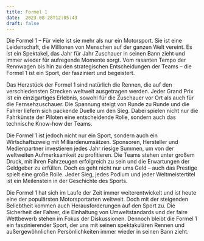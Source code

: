 ```yaml
---
title: Formel 1
date:  2023-08-28T12:05:43
draft: false
---
```


Die Formel 1 – Für viele ist sie mehr als nur ein Motorsport. Sie ist eine Leidenschaft, die Millionen von Menschen auf der ganzen Welt vereint. Es ist ein Spektakel, das Jahr für Jahr Zuschauer in seinen Bann zieht und immer wieder für aufregende Momente sorgt. Vom rasanten Tempo der Rennwagen bis hin zu den strategischen Entscheidungen der Teams – die Formel 1 ist ein Sport, der fasziniert und begeistert.

Das Herzstück der Formel 1 sind natürlich die Rennen, die auf den verschiedensten Strecken weltweit ausgetragen werden. Jeder Grand Prix ist ein einzigartiges Erlebnis, sowohl für die Zuschauer vor Ort als auch für die Fernsehzuschauer. Die Spannung steigt von Runde zu Runde und die Fahrer liefern sich packende Duelle um den Sieg. Dabei spielen nicht nur die Fahrkünste der Piloten eine entscheidende Rolle, sondern auch das technische Know-how der Teams.

Die Formel 1 ist jedoch nicht nur ein Sport, sondern auch ein Wirtschaftszweig mit Milliardenumsätzen. Sponsoren, Hersteller und Medienpartner investieren jedes Jahr riesige Summen, um von der weltweiten Aufmerksamkeit zu profitieren. Die Teams stehen unter großem Druck, mit ihren Fahrzeugen erfolgreich zu sein und die Erwartungen der Geldgeber zu erfüllen. Doch es geht nicht nur ums Geld – auch das Prestige spielt eine große Rolle. Jeder Sieg, jedes Podium und jeder Weltmeistertitel ist ein Meilenstein in der Geschichte des Sports.

Die Formel 1 hat sich im Laufe der Zeit immer weiterentwickelt und ist heute eine der populärsten Motorsportarten weltweit. Doch mit der steigenden Beliebtheit kommen auch Herausforderungen auf den Sport zu. Die Sicherheit der Fahrer, die Einhaltung von Umweltstandards und der faire Wettbewerb stehen im Fokus der Diskussionen. Dennoch bleibt die Formel 1 ein faszinierender Sport, der uns mit seinen spektakulären Rennen und außergewöhnlichen Persönlichkeiten immer wieder in seinen Bann zieht.